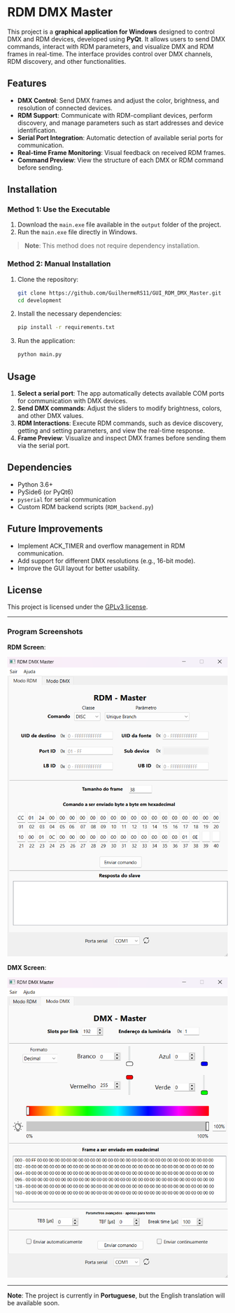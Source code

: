 
# RDM DMX Master

This project is a **graphical application for Windows** designed to control DMX and RDM devices, developed using **PyQt**. It allows users to send DMX commands, interact with RDM parameters, and visualize DMX and RDM frames in real-time. The interface provides control over DMX channels, RDM discovery, and other functionalities.

## Features

- **DMX Control**: Send DMX frames and adjust the color, brightness, and resolution of connected devices.
- **RDM Support**: Communicate with RDM-compliant devices, perform discovery, and manage parameters such as start addresses and device identification.
- **Serial Port Integration**: Automatic detection of available serial ports for communication.
- **Real-time Frame Monitoring**: Visual feedback on received RDM frames.
- **Command Preview**: View the structure of each DMX or RDM command before sending.

## Installation

### Method 1: Use the Executable

1. Download the `main.exe` file available in the `output` folder of the project.
2. Run the `main.exe` file directly in Windows.

> **Note**: This method does not require dependency installation.

### Method 2: Manual Installation

1. Clone the repository:
   ```bash
   git clone https://github.com/GuilhermeRS11/GUI_RDM_DMX_Master.git
   cd development
   ```

2. Install the necessary dependencies:
   ```bash
   pip install -r requirements.txt
   ```

3. Run the application:
   ```bash
   python main.py
   ```

## Usage

1. **Select a serial port**: The app automatically detects available COM ports for communication with DMX devices.
2. **Send DMX commands**: Adjust the sliders to modify brightness, colors, and other DMX values.
3. **RDM Interactions**: Execute RDM commands, such as device discovery, getting and setting parameters, and view the real-time response.
4. **Frame Preview**: Visualize and inspect DMX frames before sending them via the serial port.

## Dependencies

- Python 3.6+
- PySide6 (or PyQt6)
- `pyserial` for serial communication
- Custom RDM backend scripts (`RDM_backend.py`)

## Future Improvements

- Implement ACK_TIMER and overflow management in RDM communication.
- Add support for different DMX resolutions (e.g., 16-bit mode).
- Improve the GUI layout for better usability.

## License

This project is licensed under the [GPLv3 license](https://www.gnu.org/licenses/gpl-3.0.txt).

---

### Program Screenshots

**RDM Screen**:

![RDM Screen](development/images/rdm_screen.png)

**DMX Screen**:

![DMX Screen](development/images/dmx_screen.png)

---

**Note**: The project is currently in **Portuguese**, but the English translation will be available soon.
